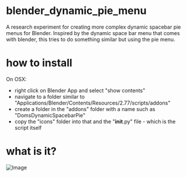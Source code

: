 # blender_dynamic_pie_menu
A research experiment for creating more complex dynamic spacebar pie menus for Blender. Inspired by the dynamic space bar menu that comes with blender, this tries to do something similar but using the pie menu.

# how to install
On OSX:
- right click on Blender App and select "show contents"
- navigate to a folder similar to "Applications/Blender/Contents/Resources/2.77/scripts/addons"
- create a folder in the "addons" folder with a name such as "DomsDynamicSpacebarPie"
- copy the "icons" folder into that and the "__init__.py" file - which is the script itself

# what is it?
![Image ](https://octodex.github.com/images/yaktocat.png)


